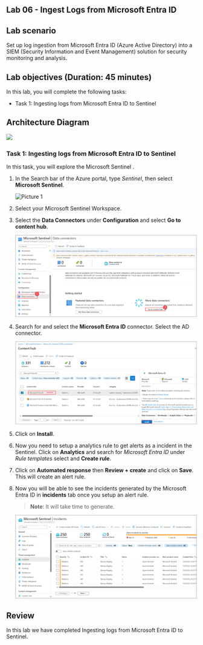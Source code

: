 ## Lab 06 - Ingest Logs from Microsoft Entra ID

## Lab scenario
Set up log ingestion from Microsoft Entra ID (Azure Active Directory) into a SIEM (Security Information and Event Management) solution for security monitoring and analysis.

## Lab objectives (Duration: 45 minutes)
In this lab, you will complete the following tasks:
- Task 1: Ingesting logs from Microsoft Entra ID to Sentinel

## Architecture Diagram

   ![](../media/lab08.png)

### Task 1: Ingesting logs from Microsoft Entra ID to Sentinel 

In this task, you will explore the Microsoft Sentinel .

1. In the Search bar of the Azure portal, type *Sentinel*, then select **Microsoft Sentinel**.

     ![Picture 1](../media/image_7.png)

2. Select your Microsoft Sentinel Workspace.

3. Select the **Data Connectors** under **Configuration** and select **Go to content hub**.

     ![Picture 1](../media/image_44.png)

5. Search for and select the **Microsoft Entra ID** connector. Select the AD connector.

   ![Picture 1](../media/image_45.png)

6. Click on **Install**.
   
1. Now you need to setup a analytics rule to get alerts as a incident in the Sentinel. Click on **Analytics** and search for *Microsoft Entra ID* under *Rule templates* select and **Create rule**.
   
1. Click on **Automated response** then **Review + create** and click on **Save**. This will create an alert rule.
   
1. Now you will be able to see the incidents generated by the Microsoft Entra ID in **incidents** tab once you setup an alert rule.
   >**Note**: It will take time to generate.    

   ![Picture 1](../media/image_54.png)   
## Review
In this lab we have completed Ingesting logs from Microsoft Entra ID to Sentinel.
